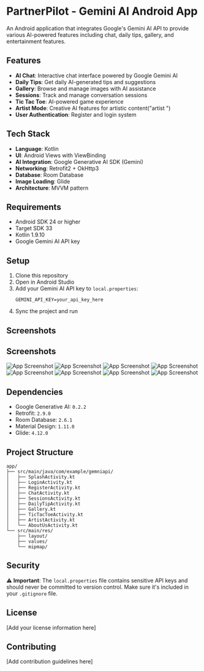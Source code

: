 # PartnerPilot - Gemini AI Android App

An Android application that integrates Google's Gemini AI API to provide various AI-powered features including chat, daily tips, gallery, and entertainment features.

## Features

- **AI Chat**: Interactive chat interface powered by Google Gemini AI
- **Daily Tips**: Get daily AI-generated tips and suggestions
- **Gallery**: Browse and manage images with AI assistance
- **Sessions**: Track and manage conversation sessions
- **Tic Tac Toe**: AI-powered game experience
- **Artist Mode**: Creative AI features for artistic content("artist ")
- **User Authentication**: Register and login system

## Tech Stack

- **Language**: Kotlin
- **UI**: Android Views with ViewBinding
- **AI Integration**: Google Generative AI SDK (Gemini)
- **Networking**: Retrofit2 + OkHttp3
- **Database**: Room Database
- **Image Loading**: Glide
- **Architecture**: MVVM pattern

## Requirements

- Android SDK 24 or higher
- Target SDK 33
- Kotlin 1.9.10
- Google Gemini AI API key

## Setup

1. Clone this repository
2. Open in Android Studio
3. Add your Gemini AI API key to `local.properties`:
   ```
   GEMINI_API_KEY=your_api_key_here
   ```
4. Sync the project and run

## Screenshots

## Screenshots

![App Screenshot](images/0.png)
![App Screenshot](images/1.png)
![App Screenshot](images/3.png)
![App Screenshot](images/4.png)
![App Screenshot](images/5.png)
![App Screenshot](images/6.png)
![App Screenshot](images/7.png)
![App Screenshot](images/8.png)

## Dependencies

- Google Generative AI: `0.2.2`
- Retrofit: `2.9.0`
- Room Database: `2.6.1`
- Material Design: `1.11.0`
- Glide: `4.12.0`

## Project Structure

```
app/
├── src/main/java/com/example/gemniapi/
│   ├── SplashActivity.kt
│   ├── LoginActivity.kt
│   ├── RegisterActivity.kt
│   ├── ChatActivity.kt
│   ├── SessionsActivity.kt
│   ├── DailyTipActivity.kt
│   ├── Gallery.kt
│   ├── TicTacToeActivity.kt
│   ├── ArtistActivity.kt
│   └── AboutUsActivity.kt
└── src/main/res/
    ├── layout/
    ├── values/
    └── mipmap/
```

## Security

⚠️ **Important**: The `local.properties` file contains sensitive API keys and should never be committed to version control. Make sure it's included in your `.gitignore` file.

## License

[Add your license information here]

## Contributing

[Add contribution guidelines here]
